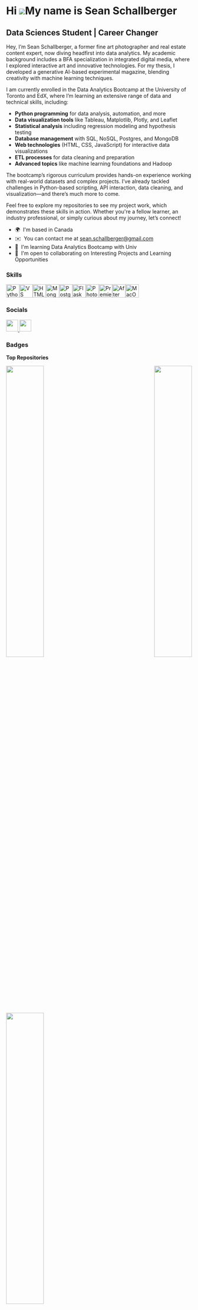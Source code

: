 Hi ![](https://user-images.githubusercontent.com/18350557/176309783-0785949b-9127-417c-8b55-ab5a4333674e.gif)My name is Sean Schallberger
=========================================================================================================================================

Data Sciences Student | Career Changer
--------------------------------------

Hey, I’m Sean Schallberger, a former fine art photographer and real estate content expert, now diving headfirst into data analytics. My academic background includes a BFA specialization in integrated digital media, where I explored interactive art and innovative technologies. For my thesis, I developed a generative AI-based experimental magazine, blending creativity with machine learning techniques.

I am currently enrolled in the Data Analytics Bootcamp at the University of Toronto and EdX, where I’m learning an extensive range of data and technical skills, including:  
- **Python programming** for data analysis, automation, and more  
- **Data visualization tools** like Tableau, Matplotlib, Plotly, and Leaflet  
- **Statistical analysis** including regression modeling and hypothesis testing  
- **Database management** with SQL, NoSQL, Postgres, and MongoDB  
- **Web technologies** (HTML, CSS, JavaScript) for interactive data visualizations  
- **ETL processes** for data cleaning and preparation  
- **Advanced topics** like machine learning foundations and Hadoop  

The bootcamp’s rigorous curriculum provides hands-on experience working with real-world datasets and complex projects. I’ve already tackled challenges in Python-based scripting, API interaction, data cleaning, and visualization—and there’s much more to come.

Feel free to explore my repositories to see my project work, which demonstrates these skills in action. Whether you're a fellow learner, an industry professional, or simply curious about my journey, let’s connect!


* 🌍  I'm based in Canada
* ✉️  You can contact me at [sean.schallberger@gmail.com](mailto:sean.schallberger@gmail.com)
* 🧠  I'm learning Data Analytics Bootcamp with Univ
* 🤝  I'm open to collaborating on Interesting Projects and Learning Opportunities

### Skills


<p align="left">
<a href="https://www.python.org/" target="_blank" rel="noreferrer"><img src="https://raw.githubusercontent.com/danielcranney/readme-generator/main/public/icons/skills/python-colored.svg" width="36" height="36" alt="Python" /></a><a href="https://code.visualstudio.com/" target="_blank" rel="noreferrer"><img src="https://raw.githubusercontent.com/danielcranney/readme-generator/main/public/icons/skills/visualstudiocode.svg" width="36" height="36" alt="VS Code" /></a><a href="https://developer.mozilla.org/en-US/docs/Glossary/HTML5" target="_blank" rel="noreferrer"><img src="https://raw.githubusercontent.com/danielcranney/readme-generator/main/public/icons/skills/html5-colored.svg" width="36" height="36" alt="HTML5" /></a><a href="https://www.mongodb.com/" target="_blank" rel="noreferrer"><img src="https://raw.githubusercontent.com/danielcranney/readme-generator/main/public/icons/skills/mongodb-colored.svg" width="36" height="36" alt="MongoDB" /></a><a href="https://www.postgresql.org/" target="_blank" rel="noreferrer"><img src="https://raw.githubusercontent.com/danielcranney/readme-generator/main/public/icons/skills/postgresql-colored.svg" width="36" height="36" alt="PostgreSQL" /></a><a href="https://flask.palletsprojects.com/en/2.0.x/" target="_blank" rel="noreferrer"><img src="https://raw.githubusercontent.com/danielcranney/readme-generator/main/public/icons/skills/flask-colored.svg" width="36" height="36" alt="Flask" /></a><a href="https://www.adobe.com/uk/products/photoshop.html" target="_blank" rel="noreferrer"><img src="https://raw.githubusercontent.com/danielcranney/readme-generator/main/public/icons/skills/photoshop-colored.svg" width="36" height="36" alt="Photoshop" /></a><a href="https://www.adobe.com/uk/products/premiere.html" target="_blank" rel="noreferrer"><img src="https://raw.githubusercontent.com/danielcranney/readme-generator/main/public/icons/skills/premierepro-colored.svg" width="36" height="36" alt="Premiere Pro" /></a><a href="https://www.adobe.com/uk/products/aftereffects.html" target="_blank" rel="noreferrer"><img src="https://raw.githubusercontent.com/danielcranney/readme-generator/main/public/icons/skills/aftereffects-colored.svg" width="36" height="36" alt="After Effects" /></a><a href="https://apple.com" target="_blank" rel="noreferrer"><img src="https://raw.githubusercontent.com/danielcranney/readme-generator/main/public/icons/skills/macos-colored.svg" width="36" height="36" alt="MacOS" /></a>
</p>


### Socials

<p align="left"> <a href="https://www.github.com/Oceanpro00" target="_blank" rel="noreferrer"> <picture> <source media="(prefers-color-scheme: dark)" srcset="https://raw.githubusercontent.com/danielcranney/readme-generator/main/public/icons/socials/github-dark.svg" /> <source media="(prefers-color-scheme: light)" srcset="https://raw.githubusercontent.com/danielcranney/readme-generator/main/public/icons/socials/github.svg" /> <img src="https://raw.githubusercontent.com/danielcranney/readme-generator/main/public/icons/socials/github.svg" width="32" height="32" /> </picture> </a> <a href="https://www.linkedin.com/in/sean-schallberger/" target="_blank" rel="noreferrer"> <picture> <source media="(prefers-color-scheme: dark)" srcset="https://raw.githubusercontent.com/danielcranney/readme-generator/main/public/icons/socials/linkedin-dark.svg" /> <source media="(prefers-color-scheme: light)" srcset="https://raw.githubusercontent.com/danielcranney/readme-generator/main/public/icons/socials/linkedin.svg" /> <img src="https://raw.githubusercontent.com/danielcranney/readme-generator/main/public/icons/socials/linkedin.svg" width="32" height="32" /> </picture> </a></p>

### Badges

<b>Top Repositories</b>

<div width="100%" align="center"><a href="https://github.com/Oceanpro00/Project_1_Bikeshare_Weather_Analysis" align="left"><img align="left" width="45%" src="https://github-readme-stats.vercel.app/api/pin/?username=Oceanpro00&repo=Project_1_Bikeshare_Weather_Analysis&title_color=0891b2&text_color=ffffff&icon_color=0891b2&bg_color=1c1917&hide_border=true&locale=en" /></a><a href="https://github.com/Oceanpro00/sqlalchemy-challenge" align="right"><img align="right" width="45%" src="https://github-readme-stats.vercel.app/api/pin/?username=Oceanpro00&repo=sqlalchemy-challenge&title_color=0891b2&text_color=ffffff&icon_color=0891b2&bg_color=1c1917&hide_border=true&locale=en" /></a></div><br /><br /><br /><br /><br /><br /><br />

<br /><br /><br /><br /><br />

<div width="100%" align="center"><a href="https://github.com/Oceanpro00/Crowdfunding_ETL" align="left"><img align="left" width="45%" src="https://github-readme-stats.vercel.app/api/pin/?username=Oceanpro00&repo=Crowdfunding_ETL&title_color=0891b2&text_color=ffffff&icon_color=0891b2&bg_color=1c1917&hide_border=true&locale=en" /></a></div>
